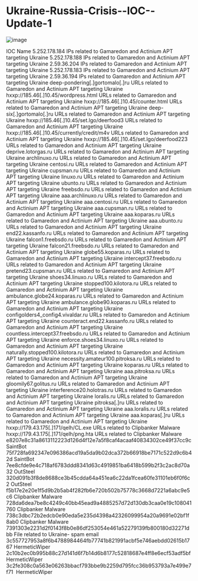 # Ukraine-Russia-Crisis--IOC--Update-1



![image](https://user-images.githubusercontent.com/96286343/157257232-05505f46-4872-47d9-b16f-aca3f35c655b.png)




IOC	Name
5.252.178.184	IPs related to Gamaredon and Actinium APT targeting Ukraine
5.252.178.188	IPs related to Gamaredon and Actinium APT targeting Ukraine
2.59.36.204	IPs related to Gamaredon and Actinium APT targeting Ukraine
5.252.178.183	IPs related to Gamaredon and Actinium APT targeting Ukraine
2.59.36.194	IPs related to Gamaredon and Actinium APT targeting Ukraine
deep-pondering[.]gortomalo[.]ru	URLs related to Gamaredon and Actinium APT targeting Ukraine
hxxp://185.46[.]10.45/wordpress.html	URLs related to Gamaredon and Actinium APT targeting Ukraine
hxxp://185.46[.]10.45/counter.html	URLs related to Gamaredon and Actinium APT targeting Ukraine
deep-six[.]gortomalo[.]ru	URLs related to Gamaredon and Actinium APT targeting Ukraine
hxxp://185.46[.]10.45/set.lgo/deerfood3	URLs related to Gamaredon and Actinium APT targeting Ukraine
hxxp://185.46[.]10.45/currently/credit/m4v	URLs related to Gamaredon and Actinium APT targeting Ukraine
hxxp://185.46[.]10.45/set.lgo/deerfood223	URLs related to Gamaredon and Actinium APT targeting Ukraine
deprive.lotorgas.ru	URLs related to Gamaredon and Actinium APT targeting Ukraine
archlinuxo.ru	URLs related to Gamaredon and Actinium APT targeting Ukraine
centosi.ru	URLs related to Gamaredon and Actinium APT targeting Ukraine
cupsman.ru	URLs related to Gamaredon and Actinium APT targeting Ukraine
linuxo.ru	URLs related to Gamaredon and Actinium APT targeting Ukraine
ubunto.ru	URLs related to Gamaredon and Actinium APT targeting Ukraine
freebsdo.ru	URLs related to Gamaredon and Actinium APT targeting Ukraine
aaa.archlinuxo.ru	URLs related to Gamaredon and Actinium APT targeting Ukraine
aaa.centosi.ru	URLs related to Gamaredon and Actinium APT targeting Ukraine
aaa.cupsman.ru	URLs related to Gamaredon and Actinium APT targeting Ukraine
aaa.koparas.ru	URLs related to Gamaredon and Actinium APT targeting Ukraine
aaa.ubunto.ru	URLs related to Gamaredon and Actinium APT targeting Ukraine
end22.kassanfo.ru	URLs related to Gamaredon and Actinium APT targeting Ukraine
falcon1.freebsdo.ru	URLs related to Gamaredon and Actinium APT targeting Ukraine
falcon21.freebsdo.ru	URLs related to Gamaredon and Actinium APT targeting Ukraine
globe55.koparas.ru	URLs related to Gamaredon and Actinium APT targeting Ukraine
intercept37.freebsdo.ru	URLs related to Gamaredon and Actinium APT targeting Ukraine
pretend23.cupsman.ru	URLs related to Gamaredon and Actinium APT targeting Ukraine
shoes34.linuxo.ru	URLs related to Gamaredon and Actinium APT targeting Ukraine
stopped100.kilotora.ru	URLs related to Gamaredon and Actinium APT targeting Ukraine
ambulance.globe24.koparas.ru	URLs related to Gamaredon and Actinium APT targeting Ukraine
ambulance.globe90.koparas.ru	URLs related to Gamaredon and Actinium APT targeting Ukraine
configolders4_config4.vivaldar.ru	URLs related to Gamaredon and Actinium APT targeting Ukraine
counteract.end22.kassanfo.ru	URLs related to Gamaredon and Actinium APT targeting Ukraine
countless.intercept37.freebsdo.ru	URLs related to Gamaredon and Actinium APT targeting Ukraine
enforce.shoes34.linuxo.ru	URLs related to Gamaredon and Actinium APT targeting Ukraine
naturally.stopped100.kilotora.ru	URLs related to Gamaredon and Actinium APT targeting Ukraine
necessity.amateur100.pitroksa.ru	URLs related to Gamaredon and Actinium APT targeting Ukraine
koparas.ru	URLs related to Gamaredon and Actinium APT targeting Ukraine
aaa.pitroksa.ru	URLs related to Gamaredon and Actinium APT targeting Ukraine
gloomily67.golitus.ru	URLs related to Gamaredon and Actinium APT targeting Ukraine
interference20.holotras.ru	URLs related to Gamaredon and Actinium APT targeting Ukraine
loralis.ru 	URLs related to Gamaredon and Actinium APT targeting Ukraine
pitroksa[.]ru	URLs related to Gamaredon and Actinium APT targeting Ukraine
aaa.loralis.ru	URLs related to Gamaredon and Actinium APT targeting Ukraine
aaa.koparas[.]ru	URLs related to Gamaredon and Actinium APT targeting Ukraine
hxxp://179.43.175[.]171/qelh/CL.exe	URLs related to Clipbanker Malware
hxxp://179.43.175[.]171/qelh/png.hta	URLs related to Clipbanker Malware
e8207e8c31a8613112223d126d4f12e7a5f8caf4acaaf40834302ce49f37cc9c	SaintBot
75f728fa692347e096386acd19a5da9b02dca372b66918be7171c522d9c6b42d	SaintBot
7ee8cfde9e4c718af6783ddd8341d63c4919851ba6418b599b2f3c2ac8d70a32	OutSteel
320d091b3f8de8688ce3b45cdda64a451ea6c22da1fcea60fe31101eb6f0f6c2	OutSteel
f5b17e2e20e1f5d9b2b5ab4f282fb6e720b502b75778c3668d7221a6abc9e5c6	Clipbanker Malware
728da6dea7be8c4249c40bb45ead9a4885257d72d130db3caa0e19c108041760	Clipbanker Malware
738c3dbc72b2edcb0e90eda5e235d4398a42326099954a20a9691e02bf1f8ab0	Clipbanker Malware
7391303e2231d2f0143f8b0e86df253054e461a52279139fb800180d32271dbb	File related to Ukraine- spam email
3c557727953a8f6b4788984464fb77741b821991acbf5e746aebdd02615b1767	HermeticWiper
2c10b2ec0b995b88c27d141d6f7b14d6b8177c52818687e4ff8e6ecf53adf5bf	HermeticWiper
3c2fe308c0a563e06263bbacf793bbe9b2259d795fcc36b953793a7e499e7f71 	HermeticWiper


